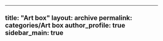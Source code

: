 
---
title: "Art box"
layout: archive
permalink: categories/Art box
author_profile: true
sidebar_main: true
---


<!-- {% assign posts = site.categories["Art box"] %} -->
<!-- {% for post in posts %} {% include archive-single.html type=page.entries_layout %} {% endfor %} -->
